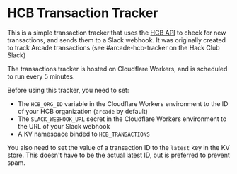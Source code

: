 # HCB Transaction Tracker
This is a simple transaction tracker that uses the [HCB API](https://hcb.hackclub.com/docs/api/v3/) to check for new transactions, and sends them to a Slack webhook. It was originally created to track Arcade transactions (see #arcade-hcb-tracker on the Hack Club Slack)

The transactions tracker is hosted on Cloudflare Workers, and is scheduled to run every 5 minutes.

Before using this tracker, you need to set:
- The `HCB_ORG_ID` variable in the Cloudflare Workers environment to the ID of your HCB organization (`arcade` by default)
- The `SLACK_WEBHOOK_URL` secret in the Cloudflare Workers environment to the URL of your Slack webhook
- A KV namespace binded to `HCB_TRANSACTIONS`

You also need to set the value of a transaction ID to the `latest` key in the KV store. This doesn't have to be the actual latest ID, but is preferred to prevent spam.
